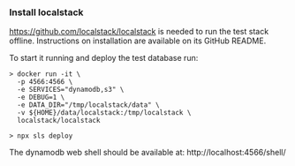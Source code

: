 ### Install localstack

https://github.com/localstack/localstack is needed to run the test stack
offline. Instructions on installation are available on its GitHub README.

To start it running and deploy the test database run:

    > docker run -it \
      -p 4566:4566 \
      -e SERVICES="dynamodb,s3" \
      -e DEBUG=1 \
      -e DATA_DIR="/tmp/localstack/data" \
      -v ${HOME}/data/localstack:/tmp/localstack \
      localstack/localstack

    > npx sls deploy

The dynamodb web shell should be available at: http://localhost:4566/shell/
